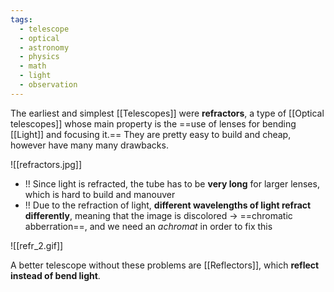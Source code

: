 ```yaml
---
tags:
  - telescope
  - optical
  - astronomy
  - physics
  - math
  - light
  - observation
---
```

The earliest and simplest [[Telescopes]] were **refractors**, a type of [[Optical telescopes]] whose main property is the ==use of lenses for bending [[Light]] and focusing it.== They are pretty easy to build and cheap, however have many many drawbacks. 

![[refractors.jpg]]


- !! Since light is refracted, the tube has to be **very long** for larger lenses, which is hard to build and manouver
- !! Due to the refraction of light, **different wavelengths of light refract differently**, meaning that the image is discolored -> ==chromatic abberration==, and we need an *achromat* in order to fix this

![[refr_2.gif]]

A better telescope without these problems are [[Reflectors]], which **reflect instead of bend light**. 
